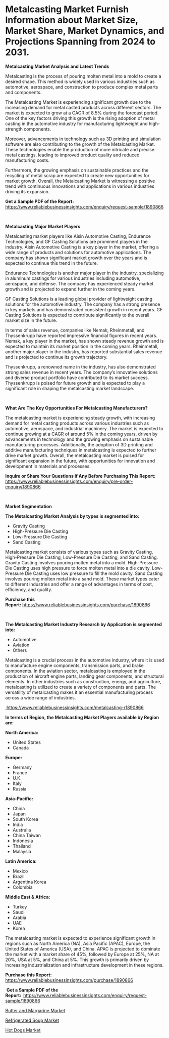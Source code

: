 <p><h1>Metalcasting Market Furnish Information about Market Size, Market Share, Market Dynamics, and Projections Spanning from 2024 to 2031.</h1></p><p><strong>Metalcasting Market Analysis and Latest Trends</strong></p>
<p><p>Metalcasting is the process of pouring molten metal into a mold to create a desired shape. This method is widely used in various industries such as automotive, aerospace, and construction to produce complex metal parts and components.</p><p>The Metalcasting Market is experiencing significant growth due to the increasing demand for metal casted products across different sectors. The market is expected to grow at a CAGR of 8.5% during the forecast period. One of the key factors driving this growth is the rising adoption of metal casting in the automotive industry for manufacturing lightweight and high-strength components.</p><p>Moreover, advancements in technology such as 3D printing and simulation software are also contributing to the growth of the Metalcasting Market. These technologies enable the production of more intricate and precise metal castings, leading to improved product quality and reduced manufacturing costs.</p><p>Furthermore, the growing emphasis on sustainable practices and the recycling of metal scrap are expected to create new opportunities for market growth. Overall, the Metalcasting Market is witnessing a positive trend with continuous innovations and applications in various industries driving its expansion.</p></p>
<p><strong>Get a Sample PDF of the Report:&nbsp;</strong> <a href="https://www.reliablebusinessinsights.com/enquiry/request-sample/1890866">https://www.reliablebusinessinsights.com/enquiry/request-sample/1890866</a></p>
<p>&nbsp;</p>
<p><strong>Metalcasting Major Market Players</strong></p>
<p><p>Metalcasting market players like Aisin Automotive Casting, Endurance Technologies, and GF Casting Solutions are prominent players in the industry. Aisin Automotive Casting is a key player in the market, offering a wide range of products and solutions for automotive applications. The company has shown significant market growth over the years and is expected to continue this trend in the future.</p><p>Endurance Technologies is another major player in the industry, specializing in aluminum castings for various industries including automotive, aerospace, and defense. The company has experienced steady market growth and is projected to expand further in the coming years.</p><p>GF Casting Solutions is a leading global provider of lightweight casting solutions for the automotive industry. The company has a strong presence in key markets and has demonstrated consistent growth in recent years. GF Casting Solutions is expected to contribute significantly to the overall market size in the future.</p><p>In terms of sales revenue, companies like Nemak, Rheinmetall, and Thyssenkrupp have reported impressive financial figures in recent years. Nemak, a key player in the market, has shown steady revenue growth and is expected to maintain its market position in the coming years. Rheinmetall, another major player in the industry, has reported substantial sales revenue and is projected to continue its growth trajectory.</p><p>Thyssenkrupp, a renowned name in the industry, has also demonstrated strong sales revenue in recent years. The company’s innovative solutions and diverse product portfolio have contributed to its market success. Thyssenkrupp is poised for future growth and is expected to play a significant role in shaping the metalcasting market landscape.</p></p>
<p>&nbsp;</p>
<p><strong>What Are The Key Opportunities For Metalcasting Manufacturers?</strong></p>
<p><p>The metalcasting market is experiencing steady growth, with increasing demand for metal casting products across various industries such as automotive, aerospace, and industrial machinery. The market is expected to continue growing at a CAGR of around 5% in the coming years, driven by advancements in technology and the growing emphasis on sustainable manufacturing processes. Additionally, the adoption of 3D printing and additive manufacturing techniques in metalcasting is expected to further drive market growth. Overall, the metalcasting market is poised for significant expansion in the future, with opportunities for innovation and development in materials and processes.</p></p>
<p><strong>Inquire or Share Your Questions If Any Before Purchasing This Report:</strong> <a href="https://www.reliablebusinessinsights.com/enquiry/pre-order-enquiry/1890866">https://www.reliablebusinessinsights.com/enquiry/pre-order-enquiry/1890866</a></p>
<p>&nbsp;</p>
<p><strong>Market Segmentation</strong></p>
<p><strong>The Metalcasting Market Analysis by types is segmented into:</strong></p>
<p><ul><li>Gravity Casting</li><li>High-Pressure Die Casting</li><li>Low-Pressure Die Casting</li><li>Sand Casting</li></ul></p>
<p><p>Metalcasting market consists of various types such as Gravity Casting, High-Pressure Die Casting, Low-Pressure Die Casting, and Sand Casting. Gravity Casting involves pouring molten metal into a mold. High-Pressure Die Casting uses high pressure to force molten metal into a die cavity. Low-Pressure Die Casting uses low pressure to fill the mold cavity. Sand Casting involves pouring molten metal into a sand mold. These market types cater to different industries and offer a range of advantages in terms of cost, efficiency, and quality.</p></p>
<p><strong>Purchase this Report:&nbsp;</strong><a href="https://www.reliablebusinessinsights.com/purchase/1890866">https://www.reliablebusinessinsights.com/purchase/1890866</a></p>
<p>&nbsp;</p>
<p><strong>The Metalcasting Market Industry Research by Application is segmented into:</strong></p>
<p><ul><li>Automotive</li><li>Aviation</li><li>Others</li></ul></p>
<p><p>Metalcasting is a crucial process in the automotive industry, where it is used to manufacture engine components, transmission parts, and brake components. In the aviation sector, metalcasting is employed in the production of aircraft engine parts, landing gear components, and structural elements. In other industries such as construction, energy, and agriculture, metalcasting is utilized to create a variety of components and parts. The versatility of metalcasting makes it an essential manufacturing process across a wide range of industries.</p></p>
<p><a href="https://www.reliablebusinessinsights.com/metalcasting-r1890866">&nbsp;https://www.reliablebusinessinsights.com/metalcasting-r1890866</a></p>
<p><strong>In terms of Region, the Metalcasting Market Players available by Region are:</strong></p>
<p>
    <p> <strong> North America: </strong>
        <ul>
            <li>United States</li>
            <li>Canada</li>
        </ul>
        </p> 
    <p> <strong> Europe: </strong>
        <ul>
            <li>Germany</li>
            <li>France</li>
            <li>U.K.</li>
            <li>Italy</li>
            <li>Russia</li>
        </ul>
        </p> 
    <p> <strong> Asia-Pacific: </strong>
        <ul>
            <li>China</li>
            <li>Japan</li>
            <li>South Korea</li>
            <li>India</li>
            <li>Australia</li>
            <li>China Taiwan</li>
            <li>Indonesia</li>
            <li>Thailand</li>
            <li>Malaysia</li>
        </ul>
        </p> 
    <p> <strong> Latin America: </strong>
        <ul>
            <li>Mexico</li>
            <li>Brazil</li>
            <li>Argentina Korea</li>
            <li>Colombia</li>
        </ul>
        </p> 
    <p> <strong> Middle East & Africa: </strong>
        <ul>
            <li>Turkey</li>
            <li>Saudi</li>
            <li>Arabia</li>
            <li>UAE</li>
            <li>Korea</li>
        </ul>
    </p>
    </p>
<p><p>The metalcasting market is expected to experience significant growth in regions such as North America (NA), Asia Pacific (APAC), Europe, the United States of America (USA), and China. APAC is projected to dominate the market with a market share of 45%, followed by Europe at 25%, NA at 20%, USA at 5%, and China at 5%. This growth is primarily driven by increasing industrialization and infrastructure development in these regions.</p></p>
<p><strong>Purchase this Report: </strong><a href="https://www.reliablebusinessinsights.com/purchase/1890866">https://www.reliablebusinessinsights.com/purchase/1890866</a></p>
<p>&nbsp;<strong>Get a Sample PDF of the Report:&nbsp;&nbsp;</strong><a href="https://www.reliablebusinessinsights.com/enquiry/request-sample/1890866">https://www.reliablebusinessinsights.com/enquiry/request-sample/1890866</a></p>
<p><strong></strong></p>
<p><p><a href="https://github.com/khlifeservices/Market-Research-Report-List-1/blob/main/butter-and-margarine-market.md">Butter and Margarine Market</a></p><p><a href="https://github.com/lukmanduiky01/Market-Research-Report-List-1/blob/main/refrigerated-soup-market.md">Refrigerated Soup Market</a></p><p><a href="https://github.com/theanastasiyah/Market-Research-Report-List-1/blob/main/hot-dogs-market.md">Hot Dogs Market</a></p></p>